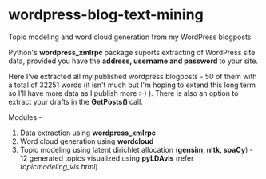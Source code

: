 # wordpress-blog-text-mining
Topic modeling and word cloud generation from my WordPress blogposts

Python's <b> wordpress_xmlrpc </b> package suports extracting of WordPress site data, provided you have the <b> address, username and password </b> to your site. 

Here I've extracted all my published wordpress blogposts - 50 of them with a total of 32251 words (it isn't much but I'm hoping to extend this long term so I'll have more data as I publish more :-) ).
There is also an option to extract your drafts in the <b> GetPosts() </b> call.

Modules -
1. Data extraction using <b> wordpress_xmlrpc </b>
2. Word cloud generation using <b> wordcloud </b> 
3. Topic modeling using latent dirichlet allocation (<b>gensim, nltk, spaCy</b>) - 12 generated topics visualized using <b> pyLDAvis </b> (refer<i> topicmodeling_vis.html</i>)
